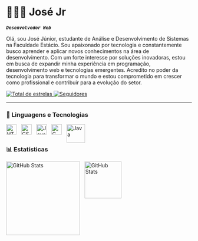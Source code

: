 # 👨🏽‍💻 José Jr

***`Desenvolvedor Web`***

Olá, sou José Júnior, estudante de Análise e Desenvolvimento de Sistemas na Faculdade Estácio. Sou apaixonado por tecnologia e constantemente busco aprender e aplicar novos conhecimentos na área de desenvolvimento. Com um forte interesse por soluções inovadoras, estou em busca de expandir minha experiência em programação, desenvolvimento web e tecnologias emergentes. Acredito no poder da tecnologia para transformar o mundo e estou comprometido em crescer como profissional e contribuir para a evolução do setor.

 <p align="left">
        <a href="https://github.com/jjosejr?tab=repositories&sort=stargazers">
            <img 
            alt="Total de estrelas" 
            title="Total de estrelas" 
            src="https://custom-icon-badges.demolab.com/github/stars/jjosejr?color=55960c&style=for-the-badge&labelColor=488207&logo=star&label=estrelas"
            />
            </a>
        <a href="https://github.com/jjosejr?tab=followers">
            <img 
            alt="Seguidores"
            title="Me siga no Github"
            src="https://custom-icon-badges.demolab.com/github/followers/jjosejr?color=236ad3&labelColor=1155ba&style=for-the-badge&logo=github&label=Seguidores&logoColor=white"
            />
    </a> 
   </p>

   ---

   ### 🤖 Linguagens e Tecnologias 


<img
    align="left" 
    alt="HTML"
    title="HTML" 
    width="28px" 
    style="padding-right: 10px;" 
    src="https://cdn.jsdelivr.net/gh/devicons/devicon@latest/icons/html5/html5-original.svg" />
            

<img
    align="left" 
    alt="CSS" 
    title="CSS"
    width="28px" 
    style="padding-right: 10px;" 
    src="https://cdn.jsdelivr.net/gh/devicons/devicon@latest/icons/css3/css3-original.svg" />



<img 
    align="left" 
    alt="JavaScript" 
    title="JavaScript"
    width="28px" 
    style="padding-right: 10px;" 
src="https://cdn.jsdelivr.net/gh/devicons/devicon@latest/icons/javascript/javascript-plain.svg" />

<img 
    align="left" 
    alt="C" 
    title="C"
    width="28px" 
    style="padding-right: 10px;" 
src="https://cdn.jsdelivr.net/gh/devicons/devicon@latest/icons/c/c-original.svg" /> 

<img 
    align="left" 
    alt="Java" 
    title="Java"
    width="50px" 
    style="padding-right: 10px;" 
    src="https://cdn.jsdelivr.net/gh/devicons/devicon@latest/icons/java/java-original-wordmark.svg" />
          
         
        

<br/>
<br/>

### 📊 Estatísticas

<img 
    align="left" 
    alt="GitHub Stats" 
    height="200" 
    style="padding-right: 10px;" 
    src="https://github-readme-stats.vercel.app/api?username=jjosejr&show_icons=true&theme=highcontrast&include_all_commits=true&locale=pt-br" 
  />

<img 
    align="left" 
    alt="GitHub Stats" 
    height="100" 
    style="padding-right: 10px;"
    src="https://github-readme-stats.vercel.app/api/top-langs/?username=jjosejr&theme=highcontrast&layout=compact&custom_title=Tecnologias&langs_count=3" 
  />
          
          
